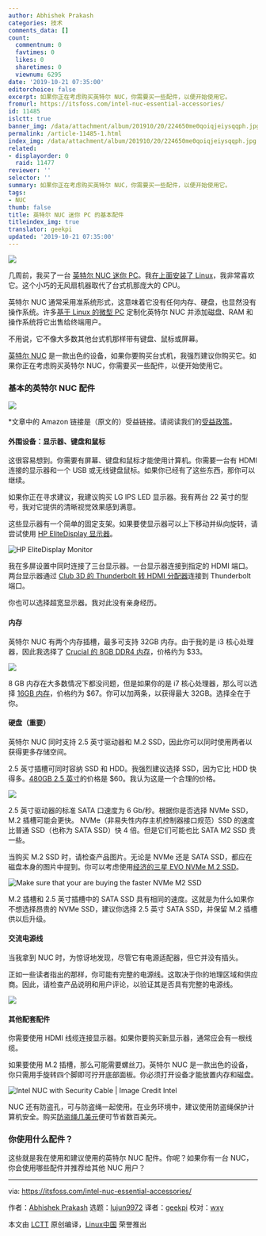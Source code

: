```yaml
---
author: Abhishek Prakash
categories: 技术
comments_data: []
count:
  commentnum: 0
  favtimes: 0
  likes: 0
  sharetimes: 0
  viewnum: 6295
date: '2019-10-21 07:35:00'
editorchoice: false
excerpt: 如果你正在考虑购买英特尔 NUC，你需要买一些配件，以便开始使用它。
fromurl: https://itsfoss.com/intel-nuc-essential-accessories/
id: 11485
islctt: true
banner_img: /data/attachment/album/201910/20/224650me0qoiqjeiysqqph.jpg
permalink: /article-11485-1.html
index_img: /data/attachment/album/201910/20/224650me0qoiqjeiysqqph.jpg.thumb.jpg
related:
- displayorder: 0
  raid: 11477
reviewer: ''
selector: ''
summary: 如果你正在考虑购买英特尔 NUC，你需要买一些配件，以便开始使用它。
tags:
- NUC
thumb: false
title: 英特尔 NUC 迷你 PC 的基本配件
titleindex_img: true
translator: geekpi
updated: '2019-10-21 07:35:00'
---
```


![](/data/attachment/album/201910/20/224650me0qoiqjeiysqqph.jpg)


几周前，我买了一台 [英特尔 NUC 迷你 PC](https://www.amazon.com/Intel-NUC-Mainstream-Kit-NUC8i3BEH/dp/B07GX4X4PW?psc=1&SubscriptionId=AKIAJ3N3QBK3ZHDGU54Q&tag=chmod7mediate-20&linkCode=xm2&camp=2025&creative=165953&creativeASIN=B07GX4X4PW "barebone Intel NUC mini PC")。我[在上面安装了 Linux](/article-11477-1.html)，我非常喜欢它。这个小巧的无风扇机器取代了台式机那庞大的 CPU。


英特尔 NUC 通常采用准系统形式，这意味着它没有任何内存、硬盘，也显然没有操作系统。许多[基于 Linux 的微型 PC](https://itsfoss.com/linux-based-mini-pc/) 定制化英特尔 NUC 并添加磁盘、RAM 和操作系统将它出售给终端用户。


不用说，它不像大多数其他台式机那样带有键盘、鼠标或屏幕。


[英特尔 NUC](https://www.intel.in/content/www/in/en/products/boards-kits/nuc.html) 是一款出色的设备，如果你要购买台式机，我强烈建议你购买它。如果你正在考虑购买英特尔 NUC，你需要买一些配件，以便开始使用它。


### 基本的英特尔 NUC 配件


![](/data/attachment/album/201910/20/224906jad1vi175svafhsa.png)


\*文章中的 Amazon 链接是（原文的）受益链接。请阅读我们的[受益政策](https://itsfoss.com/affiliate-policy/)。


#### 外围设备：显示器、键盘和鼠标


这很容易想到。你需要有屏幕、键盘和鼠标才能使用计算机。你需要一台有 HDMI 连接的显示器和一个 USB 或无线键盘鼠标。如果你已经有了这些东西，那你可以继续。


如果你正在寻求建议，我建议购买 LG IPS LED 显示器。我有两台 22 英寸的型号，我对它提供的清晰视觉效果感到满意。


这些显示器有一个简单的固定支架。如果要使显示器可以上下移动并纵向旋转，请尝试使用 [HP EliteDisplay 显示器](https://www.amazon.com/HP-EliteDisplay-21-5-Inch-1FH45AA-ABA/dp/B075L4VKQF?SubscriptionId=AKIAJ3N3QBK3ZHDGU54Q&tag=chmod7mediate-20&linkCode=xm2&camp=2025&creative=165953&creativeASIN=B075L4VKQF "HP EliteDisplay monitors")。


![HP EliteDisplay Monitor](/data/attachment/album/201910/20/224909fiin26o4jvehieew.png)


我在多屏设置中同时连接了三台显示器。一台显示器连接到指定的 HDMI 端口。两台显示器通过 [Club 3D 的 Thunderbolt 转 HDMI 分配器](https://www.amazon.com/Club3D-CSV-1546-USB-C-Multi-Monitor-Splitter/dp/B06Y2FX13G?SubscriptionId=AKIAJ3N3QBK3ZHDGU54Q&tag=chmod7mediate-20&linkCode=xm2&camp=2025&creative=165953&creativeASIN=B06Y2FX13G "thunderbolt to HDMI splitter from Club 3D")连接到 Thunderbolt 端口。


你也可以选择超宽显示器。我对此没有亲身经历。


#### 内存


英特尔 NUC 有两个内存插槽，最多可支持 32GB 内存。由于我的是 i3 核心处理器，因此我选择了 [Crucial 的 8GB DDR4 内存](https://www.amazon.com/Crucial-Single-PC4-19200-SODIMM-260-Pin/dp/B01BIWKP58?psc=1&SubscriptionId=AKIAJ3N3QBK3ZHDGU54Q&tag=chmod7mediate-20&linkCode=xm2&camp=2025&creative=165953&creativeASIN=B01BIWKP58 "8GB DDR4 RAM from Crucial")，价格约为 $33。


![](/data/attachment/album/201910/20/224911ub4jjbwob4oon7n8.jpg)


8 GB 内存在大多数情况下都没问题，但是如果你的是 i7 核心处理器，那么可以选择 [16GB 内存](https://www.amazon.com/Crucial-Single-PC4-19200-SODIMM-260-Pin/dp/B019FRBHZ0?psc=1&SubscriptionId=AKIAJ3N3QBK3ZHDGU54Q&tag=chmod7mediate-20&linkCode=xm2&camp=2025&creative=165953&creativeASIN=B019FRBHZ0 "16 GB RAM")，价格约为 $67。你可以加两条，以获得最大 32GB。选择全在于你。


#### 硬盘（重要）


英特尔 NUC 同时支持 2.5 英寸驱动器和 M.2 SSD，因此你可以同时使用两者以获得更多存储空间。


2.5 英寸插槽可同时容纳 SSD 和 HDD。我强烈建议选择 SSD，因为它比 HDD 快得多。[480GB 2.5 英寸](https://www.amazon.com/Green-480GB-Internal-SSD-WDS480G2G0A/dp/B01M3POPK3?psc=1&SubscriptionId=AKIAJ3N3QBK3ZHDGU54Q&tag=chmod7mediate-20&linkCode=xm2&camp=2025&creative=165953&creativeASIN=B01M3POPK3 "480 GB 2.5")的价格是 $60。我认为这是一个合理的价格。


![](/data/attachment/album/201910/20/225035dd5ijddch1o5whco.png)


2.5 英寸驱动器的标准 SATA 口速度为 6 Gb/秒。根据你是否选择 NVMe SSD，M.2 插槽可能会更快。 NVMe（非易失性内存主机控制器接口规范）SSD 的速度比普通 SSD（也称为 SATA SSD）快 4 倍。但是它们可能也比 SATA M2 SSD 贵一些。


当购买 M.2 SSD 时，请检查产品图片。无论是 NVMe 还是 SATA SSD，都应在磁盘本身的图片中提到。你可以考虑使用[经济的三星 EVO NVMe M.2 SSD](https://www.amazon.com/Samsung-970-EVO-500GB-MZ-V7E500BW/dp/B07BN4NJ2J?psc=1&SubscriptionId=AKIAJ3N3QBK3ZHDGU54Q&tag=chmod7mediate-20&linkCode=xm2&camp=2025&creative=165953&creativeASIN=B07BN4NJ2J "Samsung EVO is a cost effective NVMe M.2 SSD")。


![Make sure that your are buying the faster NVMe M2 SSD](/data/attachment/album/201910/21/074104w7swfm9e55zii5di.jpg)


M.2 插槽和 2.5 英寸插槽中的 SATA SSD 具有相同的速度。这就是为什么如果你不想选择昂贵的 NVMe SSD，建议你选择 2.5 英寸 SATA SSD，并保留 M.2 插​​槽供以后升级。


#### 交流电源线


当我拿到 NUC 时，为惊讶地发现，尽管它有电源适配器，但它并没有插头。


正如一些读者指出的那样，你可能有完整的电源线。这取决于你的地理区域和供应商。因此，请检查产品说明和用户评论，以验证其是否具有完整的电源线。


![](/data/attachment/album/201910/20/224718eebvzvvvm0b6f3ow.jpg)


#### 其他配套配件


你需要使用 HDMI 线缆连接显示器。如果你要购买新显示器，通常应会有一根线缆。


如果要使用 M.2 插槽，那么可能需要螺丝刀。英特尔 NUC 是一款出色的设备，你只需用手旋转四个脚即可拧开底部面板。你必须打开设备才能放置内存和磁盘。


![Intel NUC with Security Cable | Image Credit Intel](/data/attachment/album/201910/20/225041pdjkkkk97nd9la7u.jpg)


NUC 还有防盗孔，可与防盗绳一起使用。在业务环境中，建议使用防盗绳保护计算机安全。购买[防盗绳几美元](https://www.amazon.com/Kensington-Combination-Laptops-Devices-K64673AM/dp/B005J7Y99W?psc=1&SubscriptionId=AKIAJ3N3QBK3ZHDGU54Q&tag=chmod7mediate-20&linkCode=xm2&camp=2025&creative=165953&creativeASIN=B005J7Y99W "few dollars in the security cable")便可节省数百美元。


### 你使用什么配件？


这些就是我在使用和建议使用的英特尔 NUC 配件。你呢？如果你有一台 NUC，你会使用哪些配件并推荐给其他 NUC 用户？




---


via: <https://itsfoss.com/intel-nuc-essential-accessories/>


作者：[Abhishek Prakash](https://itsfoss.com/author/abhishek/) 选题：[lujun9972](https://github.com/lujun9972) 译者：[geekpi](https://github.com/geekpi) 校对：[wxy](https://github.com/wxy)


本文由 [LCTT](https://github.com/LCTT/TranslateProject) 原创编译，[Linux中国](https://linux.cn/) 荣誉推出